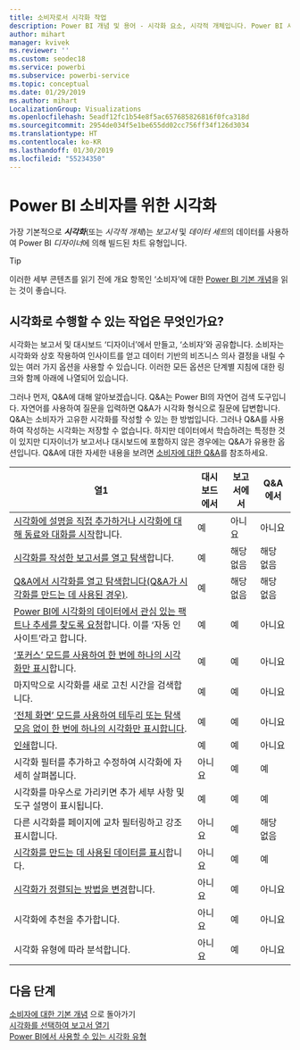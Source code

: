 ```yaml
---
title: 소비자로서 시각화 작업
description: Power BI 개념 및 용어 - 시각화 요소, 시각적 개체입니다. Power BI 시각화, 시각적 개체란 무엇인가요?
author: mihart
manager: kvivek
ms.reviewer: ''
ms.custom: seodec18
ms.service: powerbi
ms.subservice: powerbi-service
ms.topic: conceptual
ms.date: 01/29/2019
ms.author: mihart
LocalizationGroup: Visualizations
ms.openlocfilehash: 5eadf12fc1b54e8f5ac657685826816f0fca318d
ms.sourcegitcommit: 2954de034f5e1be655dd02cc756ff34f126d3034
ms.translationtype: HT
ms.contentlocale: ko-KR
ms.lasthandoff: 01/30/2019
ms.locfileid: "55234350"
---
```

# <a name="visualizations-for-power-bi-consumers"></a>Power BI **소비자**를 위한 시각화

가장 기본적으로 ***시각화***(또는 *시각적 개체*)는 *보고서* 및 *데이터 세트*의 데이터를 사용하여 Power BI *디자이너*에 의해 빌드된 차트 유형입니다. 

> [!TIP]
> 이러한 세부 콘텐츠를 읽기 전에 개요 항목인 ‘소비자’에 대한 [Power BI 기본 개념](end-user-basic-concepts.md)을 읽는 것이 좋습니다.

## <a name="what-can-i-do-with-visualizations"></a>시각화로 수행할 수 있는 작업은 무엇인가요?

시각화는 보고서 및 대시보드 ‘디자이너’에서 만들고, ‘소비자’와 공유합니다. 소비자는 시각화와 상호 작용하여 인사이트를 얻고 데이터 기반의 비즈니스 의사 결정을 내릴 수 있는 여러 가지 옵션을 사용할 수 있습니다. 이러한 모든 옵션은 단계별 지침에 대한 링크와 함께 아래에 나열되어 있습니다.

그러나 먼저, Q&A에 대해 알아보겠습니다. Q&A는 Power BI의 자연어 검색 도구입니다. 자연어를 사용하여 질문을 입력하면 Q&A가 시각화 형식으로 질문에 답변합니다. Q&A는 소비자가 고유한 시각화를 작성할 수 있는 한 방법입니다. 그러나 Q&A를 사용하여 작성하는 시각화는 저장할 수 없습니다. 하지만 데이터에서 학습하려는 특정한 것이 있지만 디자이너가 보고서나 대시보드에 포함하지 않은 경우에는 Q&A가 유용한 옵션입니다. Q&A에 대한 자세한 내용을 보려면 [소비자에 대한 Q&A](end-user-q-and-a.md)를 참조하세요.



|열1  |대시보드에서  |보고서에서  | Q&A에서
|---------|---------|---------|--------|
|[시각화에 설명을 직접 추가하거나 시각화에 대해 동료와 대화를 시작](end-user-comment.md)합니다.     |  예       |   아니요      |  아니요  |
|[시각화를 작성한 보고서를 열고 탐색](end-user-tiles.md)합니다.     |    예     |   해당 없음      |  해당 없음 |
|[Q&A에서 시각화를 열고 탐색합니다(Q&A가 시각화를 만드는 데 사용된 경우)](end-user-q-and-a.md).     |   예      |   해당 없음      |  해당 없음  |
|[Power BI에 시각화의 데이터에서 관심 있는 팩트나 추세를 찾도록 요청](end-user-insights.md)합니다.  이를 ‘자동 인사이트’라고 합니다.     |    예     |   예      | 아니요   |
|[‘포커스’ 모드를 사용하여 한 번에 하나의 시각화만 표시](end-user-focus.md)합니다.     | 예        |   예      | 아니요  |
|마지막으로 시각화를 새로 고친 시간을 검색합니다.     |  예       |    예     | 아니요  |
|[‘전체 화면’ 모드를 사용하여 테두리 또는 탐색 모음 없이 한 번에 하나의 시각화만 표시합니다](end-user-focus.md).     |   예      |  예       | 아니요  |
|[인쇄](end-user-print.md)합니다.     |  예       |   예      | 아니요  |
|시각화 필터를 추가하고 수정하여 시각화에 자세히 살펴봅니다.     |    아니요     |   예      | 예  |
|시각화를 마우스로 가리키면 추가 세부 사항 및 도구 설명이 표시됩니다.     |    예     |   예      | 예  |
|다른 시각화를 페이지에 교차 필터링하고 강조 표시합니다.     |   아니요      |   예      | 해당 없음  |
|[시각화를 만드는 데 사용된 데이터를 표시](end-user-show-data.md)합니다.     |  아니요       |   예      | 예  |
| [시각화가 정렬되는 방법을 변경](end-user-search-sort.md)합니다. | 아니요  | 예  | 아니요  |
| 시각화에 추천을 추가합니다. | 아니요  | 예  |  아니요 |
| 시각화 유형에 따라 분석합니다. | 아니요  | 예  | 아니요  |

## <a name="next-steps"></a>다음 단계
[소비자에 대한 기본 개념](end-user-basic-concepts.md)  으로 돌아가기  
[시각화를 선택하여 보고서 열기](end-user-report-open.md)    
[Power BI에서 사용할 수 있는 시각화 유형](end-user-visual-type.md)